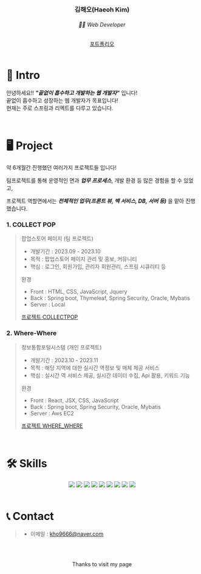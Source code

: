 
<h3 align="center"> 김해오(Haeoh Kim) </h3>

<h6 align="center">🧑‍💻 Web Developer </h6>

<div align="center">
  <a href="https://kkhhae.notion.site/Haeoh-Kim-8d3a569bb3c94651aaac098a9ebd2522?pvs=4">포트폴리오</a>
</div>

<br />


# 👋 Intro

안녕하세요!! ***"끝없이 흡수하고 개발하는 웹 개발자"*** 입니다! <br/>
끝없이 흡수하고 성장하는 웹 개발자가 목표입니다! </br>
현재는 주로 스프링과 리엑트를 다루고 있습니다.

<br/>

# 🖥️ Project

약 6개월간 진행했던 여러가지 프로젝트들 입니다!

팀프로젝트를 통해 운영적인 면과 ***업무 프로세스***, 개발 환경 등 많은 경험을 할 수 있었고,

프로젝트 역할면에서는 ***전체적인 업무(프론트 뷰, 백 서비스, DB, 서버 등)*** 을 맡아 진행했습니다.

### 1. COLLECT POP

> 팝업스토어 페이지 (팀 프로젝트)
> 
> - 개발기간 : 2023.09 - 2023.10
> - 목적 : 팝업스토어 페이지 관리 및 홍보, 커뮤니티
> - 핵심 : 로그인, 회원가입, 관리자 회원관리, 스프링 시큐리티 등
> 
> 환경
> 
> - Front : HTML, CSS, JavaScript, Jquery
> - Back : Spring boot, Thymeleaf, Spring Security, Oracle, Mybatis
> - Server : Local
> 
> [프로젝트 COLLECTPOP](https://github.com/kkhhae/project_collectpop)
> 

### 2. Where-Where

> 정보통합포털시스템 (개인 프로젝트)
> 
> - 개발기간 : 2023.10 - 2023.11
> - 목적 : 해당 지역에 대한 실시간 역정보 및 매체 제공 서비스
> - 핵심 : 실시간 역 서비스 제공, 실시간 데이터 수집, Api 활용, 키워드 기능
> 
> 환경
> 
> - Front : React, JSX, CSS, JavaScript
> - Back : Spring boot, Spring Security, Oracle, Mybatis
> - Server : Aws EC2
> 
> [프로젝트 WHERE_WHERE](https://github.com/kkhhae/where-where)

<br/>



# 🛠️ Skills
<div align="center"> 
  <img src="https://img.shields.io/badge/HTML-239120?style=for-the-badge&logo=html5&logoColor=white"/>
  <img src="https://img.shields.io/badge/JavaScript-F7DF1E?style=for-the-badge&logo=JavaScript&logoColor=white"/>
  <img src="https://img.shields.io/badge/CSS-239120?&style=for-the-badge&logo=css3&logoColor=white"/>
  <img src="https://img.shields.io/badge/React-20232A?style=for-the-badge&logo=react&logoColor=61DAFB"/>
  <img src="https://img.shields.io/badge/Spring-6DB33F?style=for-the-badge&logo=spring&logoColor=white"/>
  <img src="https://img.shields.io/badge/Spring_Boot-6DB33F?style=for-the-badge&logo=spring&logoColor=white"/>
  <img src="https://img.shields.io/badge/Aws_EC2-232F3E?style=for-the-badge&logo=amazon-aws&logoColor=white"/>
  <img src="https://img.shields.io/badge/Oracle_DB-F80000?style=for-the-badge&logo=oracle&logoColor=white"/>
  <img src="https://img.shields.io/badge/docker-%230db7ed.svg?style=for-the-badge&logo=docker&logoColor=white">
</div>

<br />


# 📞 Contact

> - 이메일 : kho9666@naver.com

<br />
<br />

<p align="center"> Thanks to visit my page </p>
<div >


